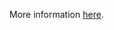More information [here](https://docs.prismacloud.io/en/enterprise-edition/policy-reference/aws-policies/elastisearch-policies/elasticsearch-5).
